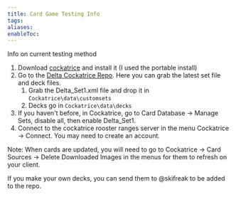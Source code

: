 ```yaml
---
title: Card Game Testing Info
tags: 
aliases: 
enableToc:
---
```

Info on current testing method
1. Download [cockatrice](https://cockatrice.github.io/) and install it (I used the portable install)
2. Go to the [Delta Cockatrice Repo](https://github.com/ski-freak/Delta_Cockatrice_Repo/tree/main). Here you can grab the latest set file and deck files.
	1. Grab the Delta_Set1.xml file and drop it in `Cockatrice\data\customsets` 
	2. Decks go in `Cockatrice\data\decks` 
3. If you haven't before, in Cockatrice, go to Card Database -> Manage Sets, disable all, then enable Delta_Set1.
4. Connect to the cockatrice rooster ranges server in the menu Cockatrice -> Connect. You may need to create an account.

Note: When cards are updated, you will need to go to Cockatrice -> Card Sources -> Delete Downloaded Images in the menus for them to refresh on your client.

If you make your own decks, you can send them to @skifreak to be added to the repo.